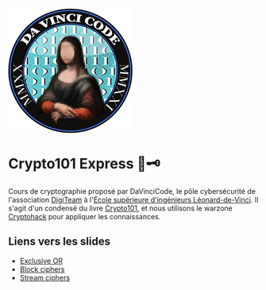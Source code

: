 ![](images/davincicode.png)

# Crypto101 Express 🚂🗝

Cours de cryptographie proposé par DaVinciCode, le pôle cybersécurité de l'association [DigiTeam](https://digiteamdevinci.com/) à l'[École supérieure d'ingénieurs Léonard-de-Vinci](https://www.esilv.fr/). Il s'agit d'un condensé du livre [Crypto101](https://www.crypto101.io/), et nous utilisons le warzone [Cryptohack](https://www.cryptohack.org/) pour appliquer les connaissances.

## Liens vers les slides

- [Exclusive OR](https://github.com/louiswolfers/crypto101-express/blob/master/exclusive_or/exclusive_or.pdf)
- [Block ciphers](https://github.com/louiswolfers/crypto101-express/blob/master/block_ciphers/block_ciphers.pdf)
- [Stream ciphers](https://github.com/louiswolfers/crypto101-express/blob/master/block_ciphers/stream_ciphers.pdf)

